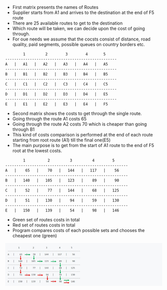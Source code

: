 <ul>
   <li>First matrix presents the names of Routes</li>
   <li>Supplier starts from A1 and arrives to the destination at the end of F5 route</li>
   <li>There are 25 available routes to get to the destination</li>
   <li>Which route will be taken, we can decide upon the cost of going through.</li>
   <li>For oue needs we assume that the cocsts consist of distance, road quality, paid segments, possible queues on country borders etc. </li>
</ul>

            1         2        3        4       5
    --------------------------------------------------
    A   |   A1   |   A2   |   A3   |   A4   |   A5
    --------------------------------------------------
    B   |   B1   |   B2   |   B3   |   B4   |   B5
    --------------------------------------------------
    C   |   C1   |   C2   |   C3   |   C4   |   C5
    --------------------------------------------------
    D   |   D1   |   D2   |   D3   |   D4   |   E5
    --------------------------------------------------
    E   |   E1   |   E2   |   E3   |   E4   |   F5
 
<ul>
   <li>Second matrix shows the costs to get through the single route.</li>
   <li>Going through the route A1 costs 65</li>
   <li>Going through the route A2 costs 70 which is cheaper than going through B1</li>
   <li>This kind of costs comparison is performed at the end of each route starting from root route (A1) till the final one(E5)</li>
   <li>The main purpose is to get from the start of A1 route to the end of F5 root at the lowest costs.</li>
</ul>

            1          2         3         4        5
    -------------------------------------------------------
    A   |    65   |    70   |   144   |   117   |    56
    -------------------------------------------------------
    B   |   140   |   105   |   123   |    89   |    90
    -------------------------------------------------------
    C   |    52   |    77   |   144   |    68   |   125
    -------------------------------------------------------
    D   |    51   |   130   |    94   |    59   |   130
    -------------------------------------------------------
    E   |   150   |   139   |    54   |    98   |   146

<ul>
   <li>Green set of routes costs in total</li>
   <li>Red set of routes costs in total</li>
   <li>Program compares costs of each possible sets and chooses the cheapest one (green)</li>
</ul>

<img src="images/routes.JPG">
